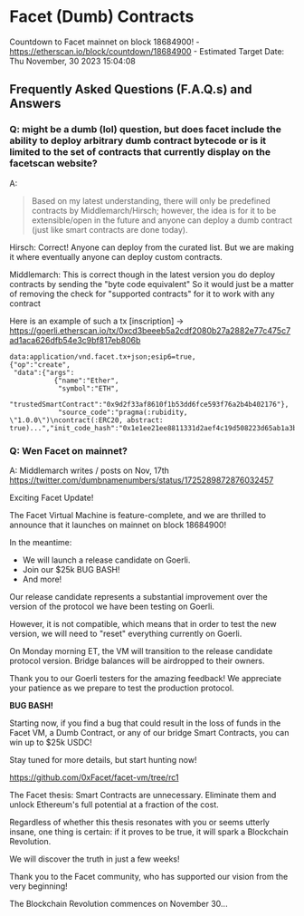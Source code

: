 # Facet (Dumb) Contracts  


Countdown to Facet mainnet on block 18684900! - <https://etherscan.io/block/countdown/18684900> - Estimated Target Date: Thu November, 30 2023 15:04:08




## Frequently Asked Questions (F.A.Q.s) and Answers



### Q: might be a dumb (lol) question, but does facet include the ability to deploy arbitrary dumb contract bytecode or is it limited to the set of contracts that currently display on the facetscan website?

A: 

> Based on my latest understanding, there will only be predefined contracts by Middlemarch/Hirsch; however, 
> the idea is for it to be extensible/open in the future 
> and anyone can deploy a dumb contract (just like smart contracts are done today).

Hirsch:  Correct!
Anyone can deploy from the curated list. But we are making it where eventually anyone can deploy custom contracts.

Middlemarch:  This is correct though in the latest version you do deploy contracts by sending the "byte code equivalent"  So it would just be a matter of removing the check for "supported contracts" for it to work with any contract

Here is an example of such a tx [inscription] -> https://goerli.etherscan.io/tx/0xcd3beeeb5a2cdf2080b27a2882e77c475c7ad1aca626dfb54e3c9bf817eb806b


```
data:application/vnd.facet.tx+json;esip6=true,
{"op":"create",
 "data":{"args":
           {"name":"Ether",
            "symbol":"ETH",
            "trustedSmartContract":"0x9d2f33af8610f1b53dd6fce593f76a2b4b402176"},
            "source_code":"pragma(:rubidity, \"1.0.0\")\ncontract(:ERC20, abstract: true)...","init_code_hash":"0x1e1ee21ee8811331d2aef4c19d508223d65ab1a3b35f902c78af6c5d37d26582"}}
```




### Q: Wen Facet on mainnet?

A: Middlemarch writes / posts on Nov, 17th <https://twitter.com/dumbnamenumbers/status/1725289872876032457>

Exciting Facet Update!

The Facet Virtual Machine is feature-complete, and we are thrilled to announce that it launches on mainnet on block 18684900!

In the meantime:

- We will launch a release candidate on Goerli.
- Join our $25k BUG BASH! 
- And more!

Our release candidate represents a substantial improvement over the version of the protocol we have been testing on Goerli.

However, it is not compatible, which means that in order to test the new version, 
we will need to "reset" everything currently on Goerli.

On Monday morning ET, the VM will transition to the release candidate protocol version. 
Bridge balances will be airdropped to their owners.

Thank you to our Goerli testers for the amazing feedback! We appreciate your patience as we prepare to test the production protocol.


**BUG BASH!**

Starting now, if you find a bug that could result in the loss of funds in the Facet VM, 
a Dumb Contract, or any of our bridge Smart Contracts, you can win up to $25k USDC!

Stay tuned for more details, but start hunting now! 

https://github.com/0xFacet/facet-vm/tree/rc1

The Facet thesis: Smart Contracts are unnecessary. Eliminate them and unlock Ethereum's full potential at a fraction of the cost.

Regardless of whether this thesis resonates with you or seems utterly insane, one thing is certain: if it proves to be true, it will spark a Blockchain Revolution.

We will discover the truth in just a few weeks!

Thank you to the Facet community, who has supported our vision from the very beginning!

The Blockchain Revolution commences on November 30...


